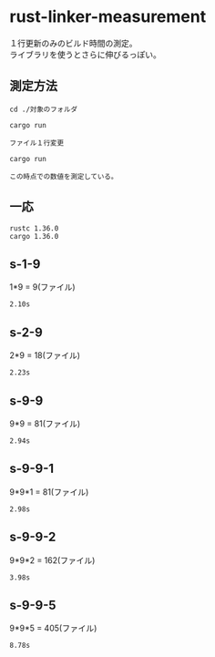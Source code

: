 # rust-linker-measurement

１行更新のみのビルド時間の測定。  
ライブラリを使うとさらに伸びるっぽい。

## 測定方法

```
cd ./対象のフォルダ

cargo run

ファイル１行変更

cargo run

この時点での数値を測定している。
```

## 一応

```
rustc 1.36.0
cargo 1.36.0
```

## s-1-9

1\*9 = 9(ファイル)

```
2.10s
```

## s-2-9

2\*9 = 18(ファイル)

```
2.23s
```

## s-9-9

9\*9 = 81(ファイル)

```
2.94s
```

## s-9-9-1

9\*9\*1 = 81(ファイル)

```
2.98s
```

## s-9-9-2

9\*9\*2 = 162(ファイル)

```
3.98s
```

## s-9-9-5

9\*9\*5 = 405(ファイル)

```
8.78s
```
